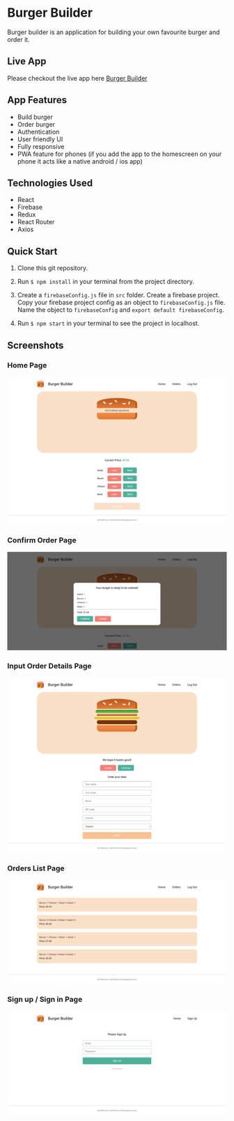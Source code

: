 # Burger Builder

Burger builder is an application for building your own favourite burger and order it.

## Live App

Please checkout the live app here [Burger Builder](https://burger-builder-7fbdc.web.app/)

## App Features

* Build burger
* Order burger
* Authentication
* User friendly UI
* Fully responsive
* PWA feature for phones (if you add the app to the homescreen on your phone it acts like a native android / ios app)

## Technologies Used

* React
* Firebase
* Redux
* React Router
* Axios

## Quick Start

1. Clone this git repository.

2. Run `$ npm install` in your terminal from the project directory.

3. Create a `firebaseConfig.js` file in `src` folder. Create a firebase project. Copy your firebase project config as an object to `firebaseConfig.js` file. Name the object to `firebaseConfig` and `export default firebaseConfig`.

4. Run `$ npm start` in your terminal to see the project in localhost.

## Screenshots

### Home Page
![homepage](./screenshots/home.png)

### Confirm Order Page
![confirm-order](./screenshots/confirm_order.png)

### Input Order Details Page
![order-details](./screenshots/order_details.png)

### Orders List Page
![orders](./screenshots/orders.png)

### Sign up / Sign in Page
![signup](./screenshots/signup.png)